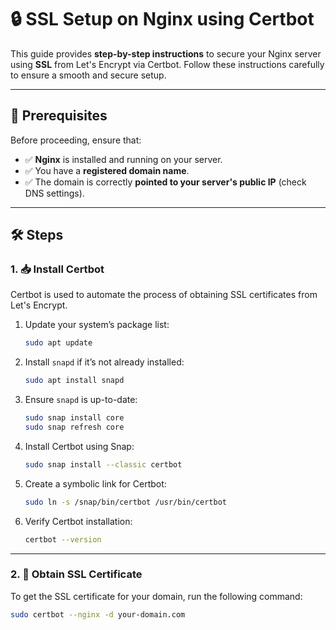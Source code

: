 # 🔒 SSL Setup on Nginx using Certbot

This guide provides **step-by-step instructions** to secure your Nginx server using **SSL** from Let's Encrypt via Certbot. Follow these instructions carefully to ensure a smooth and secure setup.

---

## 🚀 Prerequisites

Before proceeding, ensure that:

- ✅ **Nginx** is installed and running on your server.
- ✅ You have a **registered domain name**.
- ✅ The domain is correctly **pointed to your server's public IP** (check DNS settings).

---

## 🛠 Steps

### 1. 📥 Install Certbot

Certbot is used to automate the process of obtaining SSL certificates from Let's Encrypt.

1. Update your system’s package list:

    ```bash
    sudo apt update
    ```

2. Install `snapd` if it’s not already installed:

    ```bash
    sudo apt install snapd
    ```

3. Ensure `snapd` is up-to-date:

    ```bash
    sudo snap install core
    sudo snap refresh core
    ```

4. Install Certbot using Snap:

    ```bash
    sudo snap install --classic certbot
    ```

5. Create a symbolic link for Certbot:

    ```bash
    sudo ln -s /snap/bin/certbot /usr/bin/certbot
    ```

6. Verify Certbot installation:

    ```bash
    certbot --version
    ```

---

### 2. 🔑 Obtain SSL Certificate

To get the SSL certificate for your domain, run the following command:

```bash
sudo certbot --nginx -d your-domain.com
